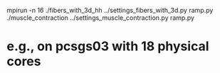 mpirun -n 16 ./fibers_with_3d_hh ../settings_fibers_with_3d.py ramp.py
./muscle_contraction ../settings_muscle_contraction.py ramp.py
# e.g., on pcsgs03 with 18 physical cores
